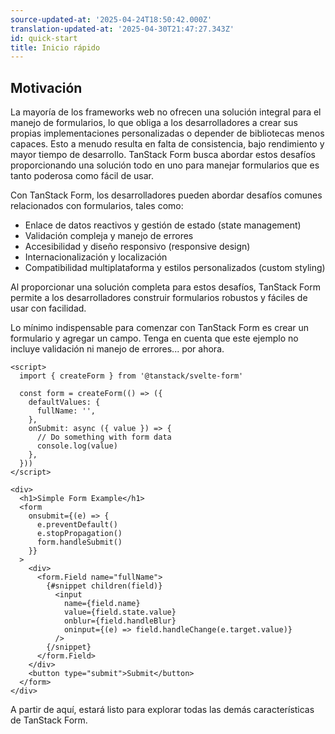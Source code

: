 ```yaml
---
source-updated-at: '2025-04-24T18:50:42.000Z'
translation-updated-at: '2025-04-30T21:47:27.343Z'
id: quick-start
title: Inicio rápido
---
```


## Motivación

La mayoría de los frameworks web no ofrecen una solución integral para el manejo de formularios, lo que obliga a los desarrolladores a crear sus propias implementaciones personalizadas o depender de bibliotecas menos capaces. Esto a menudo resulta en falta de consistencia, bajo rendimiento y mayor tiempo de desarrollo. TanStack Form busca abordar estos desafíos proporcionando una solución todo en uno para manejar formularios que es tanto poderosa como fácil de usar.

Con TanStack Form, los desarrolladores pueden abordar desafíos comunes relacionados con formularios, tales como:

- Enlace de datos reactivos y gestión de estado (state management)
- Validación compleja y manejo de errores
- Accesibilidad y diseño responsivo (responsive design)
- Internacionalización y localización
- Compatibilidad multiplataforma y estilos personalizados (custom styling)

Al proporcionar una solución completa para estos desafíos, TanStack Form permite a los desarrolladores construir formularios robustos y fáciles de usar con facilidad.

Lo mínimo indispensable para comenzar con TanStack Form es crear un formulario y agregar un campo. Tenga en cuenta que este ejemplo no incluye validación ni manejo de errores... por ahora.

```svelte
<script>
  import { createForm } from '@tanstack/svelte-form'

  const form = createForm(() => ({
    defaultValues: {
      fullName: '',
    },
    onSubmit: async ({ value }) => {
      // Do something with form data
      console.log(value)
    },
  }))
</script>

<div>
  <h1>Simple Form Example</h1>
  <form
    onsubmit={(e) => {
      e.preventDefault()
      e.stopPropagation()
      form.handleSubmit()
    }}
  >
    <div>
      <form.Field name="fullName">
        {#snippet children(field)}
          <input
            name={field.name}
            value={field.state.value}
            onblur={field.handleBlur}
            oninput={(e) => field.handleChange(e.target.value)}
          />
        {/snippet}
      </form.Field>
    </div>
    <button type="submit">Submit</button>
  </form>
</div>
```

A partir de aquí, estará listo para explorar todas las demás características de TanStack Form.
